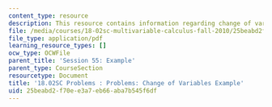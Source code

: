 ```yaml
---
content_type: resource
description: This resource contains information regarding change of variables example.
file: /media/courses/18-02sc-multivariable-calculus-fall-2010/25beabd2f70ee3a7eb66aba7b545f6df_MIT18_02SC_pb_55_quest.pdf
file_type: application/pdf
learning_resource_types: []
ocw_type: OCWFile
parent_title: 'Session 55: Example'
parent_type: CourseSection
resourcetype: Document
title: '18.02SC Problems : Problems: Change of Variables Example'
uid: 25beabd2-f70e-e3a7-eb66-aba7b545f6df
---
```

